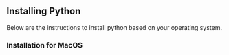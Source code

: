 ## Installing Python

Below are the instructions to install python based on your operating system.

### Installation for MacOS